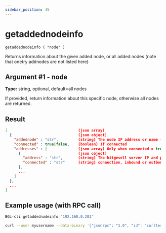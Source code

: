 ```yaml
---
sidebar_position: 45
---
```


# getaddednodeinfo

`getaddednodeinfo ( "node" )`

Returns information about the given added node, or all added nodes (note that onetry addnodes are not listed here)

## Argument #1 - node

**Type:** string, optional, default=all nodes

If provided, return information about this specific node, otherwise all nodes are returned.

## Result

```json
[                                (json array)
  {                              (json object)
    "addednode" : "str",         (string) The node IP address or name (as provided to addnode)
    "connected" : true|false,    (boolean) If connected
    "addresses" : [              (json array) Only when connected = true
      {                          (json object)
        "address" : "str",       (string) The bitgesell server IP and port we're connected to
        "connected" : "str"      (string) connection, inbound or outbound
      },
      ...
    ]
  },
  ...
]
```

## Example usage (with RPC call)

```sh
BGL-cli getaddednodeinfo "192.168.0.201"
```

```sh
curl --user myusername --data-binary '{"jsonrpc": "1.0", "id": "curltest", "method": "getaddednodeinfo", "params": ["192.168.0.201"]}' -H 'content-type: text/plain;' http://127.0.0.1:8334/
```
